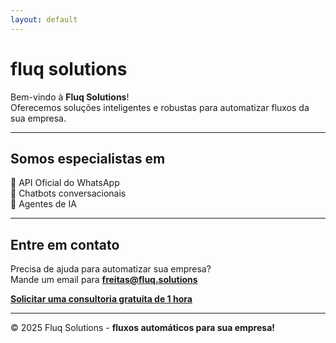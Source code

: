 ```yaml
---
layout: default
---
```


# fluq solutions

Bem-vindo à **Fluq Solutions**!  
Oferecemos soluções inteligentes e robustas para automatizar fluxos da sua empresa.

---

## Somos especialistas em

🔗 API Oficial do WhatsApp  
🤖 Chatbots conversacionais  
🧠 Agentes de IA  

---

## Entre em contato
Precisa de ajuda para automatizar sua empresa?  
Mande um email para **freitas@fluq.solutions**

[**Solicitar uma consultoria gratuita de 1 hora**](mailto:freitas@fluq.solutions)

---

© 2025 Fluq Solutions - **fluxos automáticos para sua empresa!**

